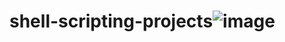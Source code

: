 # shell-scripting-projects![image](https://github.com/user-attachments/assets/e2836109-6d7a-426d-bf89-509b374db023)
